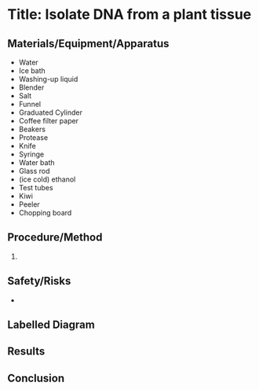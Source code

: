 # Title: Isolate DNA from a plant tissue

## Materials/Equipment/Apparatus
- Water
- Ice bath
- Washing-up liquid
- Blender
- Salt
- Funnel
- Graduated Cylinder
- Coffee filter paper
- Beakers
- Protease
- Knife
- Syringe
- Water bath
- Glass rod
- (ice cold) ethanol
- Test tubes
- Kiwi
- Peeler
- Chopping board

## Procedure/Method
1. 

## Safety/Risks
- 

## Labelled Diagram

## Results



## Conclusion



